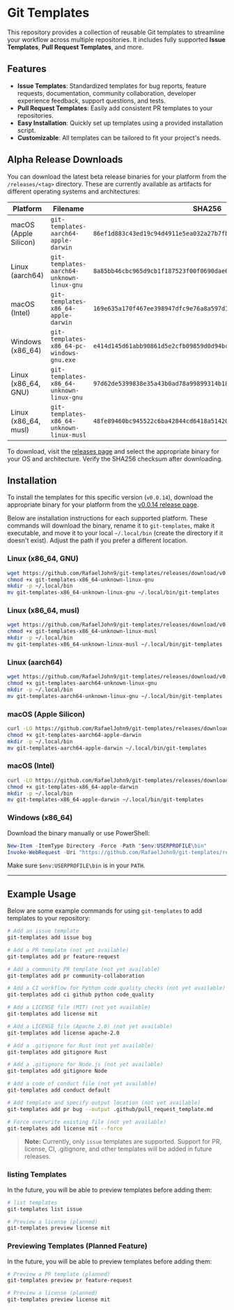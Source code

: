 # Git Templates

This repository provides a collection of reusable Git templates to streamline your workflow across multiple repositories. It includes fully supported **Issue Templates**, **Pull Request Templates**, and more.

## Features

- **Issue Templates**: Standardized templates for bug reports, feature requests, documentation, community collaboration, developer experience feedback, support questions, and tests.
- **Pull Request Templates**: Easily add consistent PR templates to your repositories.
- **Easy Installation**: Quickly set up templates using a provided installation script.
- **Customizable**: All templates can be tailored to fit your project's needs.

## Alpha Release Downloads

You can download the latest beta release binaries for your platform from the `/releases/<tag>` directory. These are currently available as artifacts for different operating systems and architectures:

| Platform                          | Filename                                    | SHA256                                                             |
|------------------------------------|---------------------------------------------|--------------------------------------------------------------------|
| macOS (Apple Silicon)              | `git-templates-aarch64-apple-darwin`        | `86ef1d883c43ed19c94d4911e5ea032a27b7fb5b7cc3a64d493bef03b82a1435`|
| Linux (aarch64)                    | `git-templates-aarch64-unknown-linux-gnu`   | `8a85bb46cbc965d9cb1f187523f00f0690dae6c2ded57c8cab0405fb7659ff8f` |
| macOS (Intel)                      | `git-templates-x86_64-apple-darwin`         | `169e635a170f467ee398947dfc9e76a8a597d1669d01996d0945813fce89d069`|
| Windows (x86_64)                   | `git-templates-x86_64-pc-windows-gnu.exe`   | `e414d145d61abb90861d5e2cfb09859d0d94bc6f0c3367cd9be244d2874b168b`|
| Linux (x86_64, GNU)                | `git-templates-x86_64-unknown-linux-gnu`    | `97d62de5399838e35a43b0ad78a99899314b18bf3b7a695ab15729d3aca2526f`|
| Linux (x86_64, musl)               | `git-templates-x86_64-unknown-linux-musl`   | `48fe89460bc945522c6ba42844cd6418a51420f01eec5b6f7c614fe9d32cbf9c`                                              |

To download, visit the [releases page](https://github.com/rafaeljohn9/git-templates/releases) and select the appropriate binary for your OS and architecture. Verify the SHA256 checksum after downloading.

## Installation

To install the templates for this specific version (`v0.0.14`), download the appropriate binary for your platform from the [v0.0.14 release page](https://github.com/RafaelJohn9/git-templates/releases/tag/v0.0.14).

Below are installation instructions for each supported platform. These commands will download the binary, rename it to `git-templates`, make it executable, and move it to your local `~/.local/bin` (create the directory if it doesn't exist). Adjust the path if you prefer a different location.

### Linux (x86_64, GNU)

```sh
wget https://github.com/RafaelJohn9/git-templates/releases/download/v0.0.14/git-templates-x86_64-unknown-linux-gnu
chmod +x git-templates-x86_64-unknown-linux-gnu
mkdir -p ~/.local/bin
mv git-templates-x86_64-unknown-linux-gnu ~/.local/bin/git-templates
```

### Linux (x86_64, musl)

```sh
wget https://github.com/RafaelJohn9/git-templates/releases/download/v0.0.14/git-templates-x86_64-unknown-linux-musl
chmod +x git-templates-x86_64-unknown-linux-musl
mkdir -p ~/.local/bin
mv git-templates-x86_64-unknown-linux-musl ~/.local/bin/git-templates
```

### Linux (aarch64)

```sh
wget https://github.com/RafaelJohn9/git-templates/releases/download/v0.0.14/git-templates-aarch64-unknown-linux-gnu
chmod +x git-templates-aarch64-unknown-linux-gnu
mkdir -p ~/.local/bin
mv git-templates-aarch64-unknown-linux-gnu ~/.local/bin/git-templates
```

### macOS (Apple Silicon)

```sh
curl -LO https://github.com/RafaelJohn9/git-templates/releases/download/v0.0.14/git-templates-aarch64-apple-darwin
chmod +x git-templates-aarch64-apple-darwin
mkdir -p ~/.local/bin
mv git-templates-aarch64-apple-darwin ~/.local/bin/git-templates
```

### macOS (Intel)

```sh
curl -LO https://github.com/RafaelJohn9/git-templates/releases/download/v0.0.14/git-templates-x86_64-apple-darwin
chmod +x git-templates-x86_64-apple-darwin
mkdir -p ~/.local/bin
mv git-templates-x86_64-apple-darwin ~/.local/bin/git-templates
```

### Windows (x86_64)

Download the binary manually or use PowerShell:

```powershell
New-Item -ItemType Directory -Force -Path "$env:USERPROFILE\bin"
Invoke-WebRequest -Uri "https://github.com/RafaelJohn9/git-templates/releases/download/v0.0.14/git-templates-x86_64-pc-windows-gnu.exe" -OutFile "$env:USERPROFILE\bin\git-templates.exe"
```

Make sure `$env:USERPROFILE\bin` is in your `PATH`.

---

## Example Usage

Below are some example commands for using `git-templates` to add templates to your repository:

```sh
# Add an issue template
git-templates add issue bug

# Add a PR template (not yet available)
git-templates add pr feature-request

# Add a community PR template (not yet available)
git-templates add pr community-collaboration

# Add a CI workflow for Python code quality checks (not yet available)
git-templates add ci github python code_quality

# Add a LICENSE file (MIT) (not yet available)
git-templates add license mit

# Add a LICENSE file (Apache 2.0) (not yet available)
git-templates add license apache-2.0

# Add a .gitignore for Rust (not yet available)
git-templates add gitignore Rust

# Add a .gitignore for Node.js (not yet available)
git-templates add gitignore Node

# Add a code of conduct file (not yet available)
git-templates add conduct default

# Add template and specify output location (not yet available)
git-templates add pr bug --output .github/pull_request_template.md

# Force overwrite existing file (not yet available)
git-templates add license mit --force
```

> **Note:** Currently, only `issue` templates are supported. Support for PR, license, CI, .gitignore, and other templates will be added in future releases.

### listing Templates

In the future, you will be able to preview templates before adding them:

```sh
# list templates
git-templates list issue 

# Preview a license (planned)
git-templates preview license mit
```

### Previewing Templates (Planned Feature)

In the future, you will be able to preview templates before adding them:

```sh
# Preview a PR template (planned)
git-templates preview pr feature-request

# Preview a license (planned)
git-templates preview license mit
```
